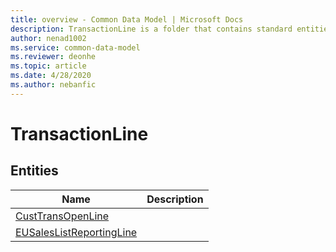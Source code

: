 ```yaml
---
title: overview - Common Data Model | Microsoft Docs
description: TransactionLine is a folder that contains standard entities related to the Common Data Model.
author: nenad1002
ms.service: common-data-model
ms.reviewer: deonhe
ms.topic: article
ms.date: 4/28/2020
ms.author: nebanfic
---
```


# TransactionLine


## Entities

|Name|Description|
|---|---|
|[CustTransOpenLine](CustTransOpenLine.md)||
|[EUSalesListReportingLine](EUSalesListReportingLine.md)||
